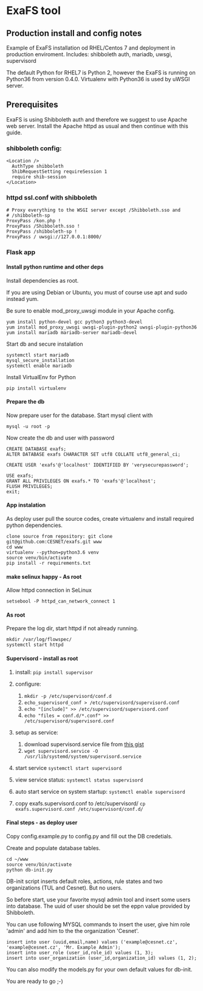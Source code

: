 # ExaFS tool
## Production install and config notes

Example of ExaFS installation od RHEL/Centos 7 and deployment in production enviroment. 
Includes: shibboleth auth, mariadb, uwsgi, supervisord

The default Python for RHEL7 is Python 2, however the ExaFS is running on Python36 from version 0.4.0. 
Virtualenv with Python36 is used by uWSGI server.

## Prerequisites

ExaFS is using Shibboleth auth and therefore we suggest to use Apache web server. 
Install the Apache httpd as usual and then continue with this guide.  


### shibboleth config:
```
<Location />
  AuthType shibboleth
  ShibRequestSetting requireSession 1
  require shib-session
</Location>

```

### httpd ssl.conf with shibboleth

```
# Proxy everything to the WSGI server except /Shibboleth.sso and
# /shibboleth-sp
ProxyPass /kon.php !
ProxyPass /Shibboleth.sso !
ProxyPass /shibboleth-sp !
ProxyPass / uwsgi://127.0.0.1:8000/
```

### Flask app

#### Install python runtime and other deps 
Install dependencies as root. 

If you are using Debian or Ubuntu, you must of course use apt and sudo instead yum. 

Be sure to enable mod_proxy_uwsgi module in your Apache config. 
```
yum install python-devel gcc python3 python3-devel
yum install mod_proxy_uwsgi uwsgi-plugin-python2 uwsgi-plugin-python36  
yum install mariadb mariadb-server mariadb-devel
```
Start db and secure instalation
```
systemctl start mariadb
mysql_secure_installation
systemctl enable mariadb
```
Install VirtualEnv for Python
```
pip install virtualenv
```

#### Prepare the db

Now prepare user for the database. Start mysql client with
```
mysql -u root -p 
```
Now create the db and user with password
```
CREATE DATABASE exafs;
ALTER DATABASE exafs CHARACTER SET utf8 COLLATE utf8_general_ci;

CREATE USER 'exafs'@'localhost' IDENTIFIED BY 'verysecurepassword'; 

USE exafs;
GRANT ALL PRIVILEGES ON exafs.* TO 'exafs'@'localhost';
FLUSH PRIVILEGES;
exit;
```

#### App instalation
As deploy user pull the source codes, create virtualenv and install required python dependencies.
```
clone source from repository: git clone git@github.com:CESNET/exafs.git www
cd www
virtualenv --python=python3.6 venv
source venv/bin/activate
pip install -r requirements.txt
```

#### make selinux happy - As root

Allow httpd connection in SeLinux

```
setsebool -P httpd_can_network_connect 1
``` 

#### As root
Prepare the log dir, start httpd if not already running.
```
mkdir /var/log/flowspec/
systemctl start httpd
```

#### Supervisord - install as root
1. install:
   `pip install supervisor`
2. configure:
   1. `mkdir -p /etc/supervisord/conf.d`
   2. `echo_supervisord_conf > /etc/supervisord/supervisord.conf`
   3. `echo "[include]" >> /etc/supervisord/supervisord.conf`
   4. `echo "files = conf.d/*.conf" >> /etc/supervisord/supervisord.conf`
   
   
3. setup as service:
    1. download supervisord.service file from [this gist](https://gist.github.com/mozillazg/6cbdcccbf46fe96a4edd)
    2. `wget supervisord.service -O /usr/lib/systemd/system/supervisord.service`
4. start service
   `systemctl start supervisord`
5. view service status:
   `systemctl status supervisord`
6. auto start service on system startup: 
   `systemctl enable supervisord`
7. copy exafs.supervisord.conf to /etc/supervisord/
  `cp exafs.supervisord.conf /etc/supervisord/conf.d/`

#### Final steps - as deploy user

Copy config.example.py to config.py and fill out the DB credetials. 

Create and populate database tables.
```
cd ~/www
source venv/bin/activate
python db-init.py
```
DB-init script inserts default roles, actions, rule states and two organizations (TUL and Cesnet). But no users.

So before start, use your favorite mysql admin tool and insert some users into database. 
The uuid of user should be set the eppn value provided by Shibboleth. 

You can use following MYSQL commands to insert the user, give him role 'admin' and add him to the the organization 'Cesnet'.

```
insert into user (uuid,email,name) values ('example@cesnet.cz', 'example@cesnet.cz', 'Mr. Example Admin');
insert into user_role (user_id,role_id) values (1, 3);
insert into user_organization (user_id,organization_id) values (1, 2);
``` 
You can also modify the models.py for your own default values for db-init.


You are ready to go ;-)
